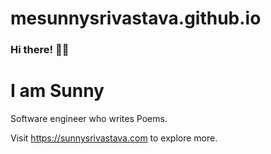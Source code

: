 # mesunnysrivastava.github.io

### Hi there! 👋🏻

# I am Sunny
Software engineer who writes Poems.

Visit https://sunnysrivastava.com to explore more. 
